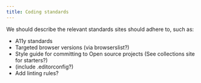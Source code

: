 ```yaml
---
title: Coding standards
---
```


We should describe the relevant standards sites should adhere to, such as:

- A11y standards
- Targeted browser versions (via browserslist?)
- Style guide for committing to Open source projects (See collections site for starters?)
- (include .editorconfig?)
- Add linting rules?
